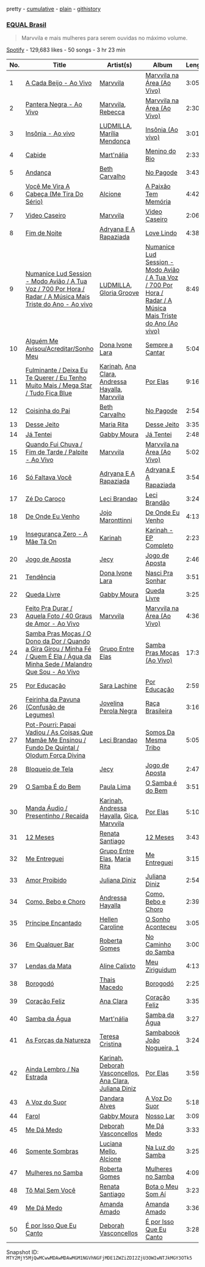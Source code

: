 pretty - [cumulative](/playlists/cumulative/37i9dQZF1DX8hUq3jyvfJh.md) - [plain](/playlists/plain/37i9dQZF1DX8hUq3jyvfJh) - [githistory](https://github.githistory.xyz/mackorone/spotify-playlist-archive/blob/main/playlists/plain/37i9dQZF1DX8hUq3jyvfJh)

### [EQUAL Brasil](https://open.spotify.com/playlist/37i9dQZF1DX8hUq3jyvfJh)

> Marvvila e mais mulheres para serem ouvidas no máximo volume.

[Spotify](https://open.spotify.com/user/spotify) - 129,683 likes - 50 songs - 3 hr 23 min

| No. | Title | Artist(s) | Album | Length |
|---|---|---|---|---|
| 1 | [A Cada Beijo \- Ao Vivo](https://open.spotify.com/track/7wLSaPBFitTXXvEJuH2XYE) | [Marvvila](https://open.spotify.com/artist/0pC5o5Jo4P8uNn2SSNmpXz) | [Marvvila na Área \(Ao Vivo\)](https://open.spotify.com/album/2g4R36g4rMzR8ST2xLQu39) | 3:05 |
| 2 | [Pantera Negra \- Ao Vivo](https://open.spotify.com/track/6gfaVnV9igJIfdUx3jj3B7) | [Marvvila](https://open.spotify.com/artist/0pC5o5Jo4P8uNn2SSNmpXz), [Rebecca](https://open.spotify.com/artist/6X3VQq0KZ3hFAMa5aJG2Za) | [Marvvila na Área \(Ao Vivo\)](https://open.spotify.com/album/2g4R36g4rMzR8ST2xLQu39) | 2:30 |
| 3 | [Insônia \- Ao vivo](https://open.spotify.com/track/4SGixaEhdRjeZ4PTgavkzF) | [LUDMILLA](https://open.spotify.com/artist/3CDoRporvSjdzTrm99a3gi), [Marília Mendonça](https://open.spotify.com/artist/1yR65psqiazQpeM79CcGh8) | [Insônia \(Ao vivo\)](https://open.spotify.com/album/1AbDFvSVfPK95Tpkb5d1F9) | 3:01 |
| 4 | [Cabide](https://open.spotify.com/track/6Uhnj8W9qflWLavYUfHkPJ) | [Mart'nália](https://open.spotify.com/artist/4EUuQxMNowMUEs5gu4BzBX) | [Menino do Rio](https://open.spotify.com/album/48katkMd5Hkb14rUEgo0YO) | 2:33 |
| 5 | [Andança](https://open.spotify.com/track/2XCF9zbOTpv4VfuQxahluA) | [Beth Carvalho](https://open.spotify.com/artist/56TkPi7rpmU8jTpkcK7FY3) | [No Pagode](https://open.spotify.com/album/2uBX8Y56Tud8On8rnShgZV) | 3:43 |
| 6 | [Você Me Vira A Cabeça \(Me Tira Do Sério\)](https://open.spotify.com/track/4RGRfGjhTxsCkLaHFF90Bq) | [Alcione](https://open.spotify.com/artist/0hPar6ePAELiu9rYMdvMEo) | [A Paixão Tem Memória](https://open.spotify.com/album/0RHOy2yMiGSIctpV7ediQl) | 4:42 |
| 7 | [Video Caseiro](https://open.spotify.com/track/3hB1WZbng6mDmFnGt7EUYC) | [Marvvila](https://open.spotify.com/artist/0pC5o5Jo4P8uNn2SSNmpXz) | [Video Caseiro](https://open.spotify.com/album/74eq2PIoEW59ZhxEQ2CBry) | 2:06 |
| 8 | [Fim de Noite](https://open.spotify.com/track/5DJNvfIFtPbGZNn0voXdl4) | [Adryana E A Rapaziada](https://open.spotify.com/artist/00ep8cgSCWpbduJ1URTq4f) | [Love Lindo](https://open.spotify.com/album/6oCAtHpfexLR63mGjE67M5) | 4:38 |
| 9 | [Numanice Lud Session \- Modo Avião / A Tua Voz / 700 Por Hora / Radar / A Música Mais Triste do Ano \- Ao vivo](https://open.spotify.com/track/3hXCANK2ys6D2HZE3kuDfz) | [LUDMILLA](https://open.spotify.com/artist/3CDoRporvSjdzTrm99a3gi), [Gloria Groove](https://open.spotify.com/artist/7rXMvXRnWHaSwnVvPeUUfw) | [Numanice Lud Session \- Modo Avião / A Tua Voz / 700 Por Hora / Radar / A Música Mais Triste do Ano \(Ao vivo\)](https://open.spotify.com/album/2HKlCAIctOxLg9KCvtX4Yu) | 8:49 |
| 10 | [Alguém Me Avisou/Acreditar/Sonho Meu](https://open.spotify.com/track/6YJIXLfsDa9sR5iTmlCkoX) | [Dona Ivone Lara](https://open.spotify.com/artist/6Q1U3z1hge970f3QhrPKcW) | [Sempre a Cantar](https://open.spotify.com/album/1HyCOfJKZJ2uQqQfenUaGO) | 5:04 |
| 11 | [Fulminante / Deixa Eu Te Querer / Eu Tenho Muito Mais / Mega Star / Tudo Fica Blue](https://open.spotify.com/track/2vwKr945eAMd8SmuWEfTvj) | [Karinah](https://open.spotify.com/artist/2fmAUYDODPfZav0wlyGnNb), [Ana Clara](https://open.spotify.com/artist/0TtPqZpxJ9ui2gTjwgTOsr), [Andressa Hayalla](https://open.spotify.com/artist/0RqGSqWkrRo4l1mrqi78ml), [Marvvila](https://open.spotify.com/artist/0pC5o5Jo4P8uNn2SSNmpXz) | [Por Elas](https://open.spotify.com/album/2eUtuvJIhYIYIRRGvDscfm) | 9:16 |
| 12 | [Coisinha do Pai](https://open.spotify.com/track/0QSFBx4LlChEpPlzPLChNJ) | [Beth Carvalho](https://open.spotify.com/artist/56TkPi7rpmU8jTpkcK7FY3) | [No Pagode](https://open.spotify.com/album/2uBX8Y56Tud8On8rnShgZV) | 2:54 |
| 13 | [Desse Jeito](https://open.spotify.com/track/7Gr4jhJ1wJ1z4jaax3G2gp) | [Maria Rita](https://open.spotify.com/artist/1C8UBSZs5rOPfxuxTMS6OI) | [Desse Jeito](https://open.spotify.com/album/5vTAwzNFPDnU2F1UmWQdXE) | 3:35 |
| 14 | [Já Tentei](https://open.spotify.com/track/4sdRp34oxkwDS93FO5ylnZ) | [Gabby Moura](https://open.spotify.com/artist/7AToPxUvnpmlUQckUA2LyK) | [Já Tentei](https://open.spotify.com/album/1vdeKE81EdUuwmlr9eYuNy) | 2:48 |
| 15 | [Quando Fui Chuva / Fim de Tarde / Palpite \- Ao Vivo](https://open.spotify.com/track/7L8el2whAetFXY6Zs2dph2) | [Marvvila](https://open.spotify.com/artist/0pC5o5Jo4P8uNn2SSNmpXz) | [Marvvila na Área \(Ao Vivo\)](https://open.spotify.com/album/2g4R36g4rMzR8ST2xLQu39) | 5:02 |
| 16 | [Só Faltava Você](https://open.spotify.com/track/3psECZoLnmidiY8nuVbkGV) | [Adryana E A Rapaziada](https://open.spotify.com/artist/00ep8cgSCWpbduJ1URTq4f) | [Adryana E A Rapaziada](https://open.spotify.com/album/3XW1vHPMVT5uhibMEr6sKI) | 3:54 |
| 17 | [Zé Do Caroço](https://open.spotify.com/track/1h7XWoJkUP6dk89XYBoaaZ) | [Leci Brandao](https://open.spotify.com/artist/5iiQvuDCnlXoK8iAhydW0u) | [Leci Brandão](https://open.spotify.com/album/4AnfgQ4FOryX8qy0w1xzm6) | 3:24 |
| 18 | [De Onde Eu Venho](https://open.spotify.com/track/5lB9tRMWNPDSAvvcWCfuP2) | [Jojo Maronttinni](https://open.spotify.com/artist/6bGwi8TG7T8Vcp415XooE5) | [De Onde Eu Venho](https://open.spotify.com/album/1AeaL5VuVyBVFYbtMIVKx8) | 4:13 |
| 19 | [Insegurança Zero \- A Mãe Tá On](https://open.spotify.com/track/0RXM4Hf0dQqN4Nei6kZyeb) | [Karinah](https://open.spotify.com/artist/2fmAUYDODPfZav0wlyGnNb) | [Karinah \- EP Completo](https://open.spotify.com/album/59ifGPTZEygDroWdVlyjpY) | 2:23 |
| 20 | [Jogo de Aposta](https://open.spotify.com/track/3dGZE3ALCdLynbwJQ05fKy) | [Jecy](https://open.spotify.com/artist/10RqlMm59EFKFeUc9LA1Uv) | [Jogo de Aposta](https://open.spotify.com/album/5ZPL8STC4NCBb7ms7vyJL0) | 2:46 |
| 21 | [Tendência](https://open.spotify.com/track/4SaKd5ZIIF4X8yIbcacF5E) | [Dona Ivone Lara](https://open.spotify.com/artist/6Q1U3z1hge970f3QhrPKcW) | [Nasci Pra Sonhar](https://open.spotify.com/album/01zbo1QdyYqUFb9nB9841a) | 3:51 |
| 22 | [Queda Livre](https://open.spotify.com/track/5wLOJe5YV4QSUHNVqzUXLe) | [Gabby Moura](https://open.spotify.com/artist/7AToPxUvnpmlUQckUA2LyK) | [Queda Livre](https://open.spotify.com/album/7fRdi8fYU5RlYtpq2e7z5Z) | 3:25 |
| 23 | [Feito Pra Durar / Aquela Foto / 40 Graus de Amor \- Ao Vivo](https://open.spotify.com/track/1uiznImEj3P3ETamw5XuQW) | [Marvvila](https://open.spotify.com/artist/0pC5o5Jo4P8uNn2SSNmpXz) | [Marvvila na Área \(Ao Vivo\)](https://open.spotify.com/album/2g4R36g4rMzR8ST2xLQu39) | 4:36 |
| 24 | [Samba Pras Moças / O Dono da Dor / Quando a Gira Girou / Minha Fé / Quem É Ela / Água da Minha Sede / Malandro Que Sou \- Ao Vivo](https://open.spotify.com/track/4gdVxwLqWBbVSVtr1GKyZa) | [Grupo Entre Elas](https://open.spotify.com/artist/1uf5VoVElqaxoJ4dZ7EC9X) | [Samba Pras Moças \(Ao Vivo\)](https://open.spotify.com/album/5kaxmvzfGTuyJVY384066S) | 17:38 |
| 25 | [Por Educação](https://open.spotify.com/track/4qJ0eu8F8ejjUADFnSZP2p) | [Sara Lachine](https://open.spotify.com/artist/2nApUfqw3hOMna07BH4wLx) | [Por Educação](https://open.spotify.com/album/1mrtOQ3Ar4nu0Q9t7J0cIf) | 2:59 |
| 26 | [Feirinha da Pavuna \(Confusão de Legumes\)](https://open.spotify.com/track/1WVwzE16WxGYVydJSUhWq6) | [Jovelina Perola Negra](https://open.spotify.com/artist/7AicXtLi5qHsZLArE6V9EP) | [Raça Brasileira](https://open.spotify.com/album/5PlGggcEBWwnyYSmhIKHbc) | 3:16 |
| 27 | [Pot\-Pourri: Papai Vadiou / As Coisas Que Mamãe Me Ensinou / Fundo De Quintal / Olodum Força Divina](https://open.spotify.com/track/072JReybalIBM7sUBT690l) | [Leci Brandao](https://open.spotify.com/artist/5iiQvuDCnlXoK8iAhydW0u) | [Somos Da Mesma Tribo](https://open.spotify.com/album/66LpSnwVfWhA4qVA0MevWM) | 5:05 |
| 28 | [Bloqueio de Tela](https://open.spotify.com/track/3Beaf8iLraVecf8GVI5vOI) | [Jecy](https://open.spotify.com/artist/10RqlMm59EFKFeUc9LA1Uv) | [Jogo de Aposta](https://open.spotify.com/album/3MlzpBy2aEJuIb0YEbGfpJ) | 2:47 |
| 29 | [O Samba É do Bem](https://open.spotify.com/track/5jzVkh7b9Kp2o9B3YaoH8m) | [Paula Lima](https://open.spotify.com/artist/5oE0wKd9rFGBMQTNF1CTZW) | [O Samba é do Bem](https://open.spotify.com/album/7rqSSQkco8FVUpH8pQMpdC) | 3:51 |
| 30 | [Manda Áudio / Presentinho / Recaída](https://open.spotify.com/track/2hGjMSHnzloQGpZWEsIEAM) | [Karinah](https://open.spotify.com/artist/2fmAUYDODPfZav0wlyGnNb), [Andressa Hayalla](https://open.spotify.com/artist/0RqGSqWkrRo4l1mrqi78ml), [Gica](https://open.spotify.com/artist/7IJg3wMcpenY5IFnflOcaV), [Marvvila](https://open.spotify.com/artist/0pC5o5Jo4P8uNn2SSNmpXz) | [Por Elas](https://open.spotify.com/album/2eUtuvJIhYIYIRRGvDscfm) | 5:10 |
| 31 | [12 Meses](https://open.spotify.com/track/1MmLpsjCjRzf3trKPs04Tz) | [Renata Santiago](https://open.spotify.com/artist/350CZjxmwYrv1sTR2sdsDW) | [12 Meses](https://open.spotify.com/album/6YjDqcu2zMtpi0SM12eWKJ) | 3:43 |
| 32 | [Me Entreguei](https://open.spotify.com/track/2nHhoThdclYZkM19ClLB82) | [Grupo Entre Elas](https://open.spotify.com/artist/1uf5VoVElqaxoJ4dZ7EC9X), [Maria Rita](https://open.spotify.com/artist/1C8UBSZs5rOPfxuxTMS6OI) | [Me Entreguei](https://open.spotify.com/album/33yVVBMxiKZqw5ngQLgDod) | 3:15 |
| 33 | [Amor Proibido](https://open.spotify.com/track/01rGGw86EzpKjGAqc6HsQy) | [Juliana Diniz](https://open.spotify.com/artist/51ksBr5oEDy7fgPfFXfWGv) | [Juliana Diniz](https://open.spotify.com/album/28eLOTtpuAKGQ2bjV3gEQM) | 2:54 |
| 34 | [Como, Bebo e Choro](https://open.spotify.com/track/5FKEGrjxYdvjOuuHuJeC2I) | [Andressa Hayalla](https://open.spotify.com/artist/0RqGSqWkrRo4l1mrqi78ml) | [Como, Bebo e Choro](https://open.spotify.com/album/5GXaiUNlMbN0SApW3ow4zm) | 2:39 |
| 35 | [Príncipe Encantado](https://open.spotify.com/track/6mgPf1zvEz6UcL9eo9PstI) | [Hellen Caroline](https://open.spotify.com/artist/6sf7SuzRBzEQDFbmY2WarY) | [O Sonho Aconteceu](https://open.spotify.com/album/4IN34wxrPexRDjcqZQRXO7) | 3:05 |
| 36 | [Em Qualquer Bar](https://open.spotify.com/track/5yJZDFjQwQaMhu5gx3jM6U) | [Roberta Gomes](https://open.spotify.com/artist/5V9zPUr8RgHZ8mxPKdKLB8) | [No Caminho do Samba](https://open.spotify.com/album/4rutwqoQJ5eFvjrQjf89NZ) | 3:00 |
| 37 | [Lendas da Mata](https://open.spotify.com/track/71KOuSHRC1SkJcyowkPpwL) | [Aline Calixto](https://open.spotify.com/artist/3CtqQGt0S8sDVhei9MutSq) | [Meu Ziriguidum](https://open.spotify.com/album/4HdK1Z4HoPq5P9X22KfZMC) | 4:13 |
| 38 | [Borogodó](https://open.spotify.com/track/1vUqGSFImnNbn9fO8QM1Ko) | [Thais Macedo](https://open.spotify.com/artist/6UwezAoo5IVh7Ned3j5eVP) | [Borogodó](https://open.spotify.com/album/09JKwgaoBrDdHB0wVrtmNw) | 2:25 |
| 39 | [Coração Feliz](https://open.spotify.com/track/5kvKirirqnrvVYAw05c4sB) | [Ana Clara](https://open.spotify.com/artist/0TtPqZpxJ9ui2gTjwgTOsr) | [Coração Feliz](https://open.spotify.com/album/13mnyffcsXSsQSOnsa6UNv) | 3:35 |
| 40 | [Samba da Água](https://open.spotify.com/track/6EpuTrsCUuVpP0qPqEpcfl) | [Mart'nália](https://open.spotify.com/artist/4EUuQxMNowMUEs5gu4BzBX) | [Samba da Água](https://open.spotify.com/album/7r4ie5WYlp0QgTp5ABHUQj) | 3:27 |
| 41 | [As Forças da Natureza](https://open.spotify.com/track/1BsODykGZ6HPqitFa5Gzh2) | [Teresa Cristina](https://open.spotify.com/artist/2j5unrF80yCu3AF8MPE2VE) | [Sambabook João Nogueira, 1](https://open.spotify.com/album/1umdScdFpe3iYjKTddPRlb) | 3:24 |
| 42 | [Ainda Lembro / Na Estrada](https://open.spotify.com/track/0QzEYQDDbWiRbYoEhICISp) | [Karinah](https://open.spotify.com/artist/2fmAUYDODPfZav0wlyGnNb), [Deborah Vasconcellos](https://open.spotify.com/artist/3BOl8wZTxAxIto7R58oGwe), [Ana Clara](https://open.spotify.com/artist/0TtPqZpxJ9ui2gTjwgTOsr), [Juliana Diniz](https://open.spotify.com/artist/51ksBr5oEDy7fgPfFXfWGv) | [Por Elas](https://open.spotify.com/album/2eUtuvJIhYIYIRRGvDscfm) | 3:59 |
| 43 | [A Voz do Suor](https://open.spotify.com/track/5k4HC6ZZcRkrJG1dpjgpYM) | [Dandara Alves](https://open.spotify.com/artist/2BOE27SmzSG8Sd5MtoqoAc) | [A Voz Do Suor](https://open.spotify.com/album/7eAFxNUjqxhqki5Pz5Zgvn) | 5:18 |
| 44 | [Farol](https://open.spotify.com/track/3pEImjcVgLqkvdbx4SdUBF) | [Gabby Moura](https://open.spotify.com/artist/7AToPxUvnpmlUQckUA2LyK) | [Nosso Lar](https://open.spotify.com/album/5PMug3ykgU4deQQo2dkmXk) | 3:09 |
| 45 | [Me Dá Medo](https://open.spotify.com/track/745KCv0RNKmBJw2nNG1J8v) | [Deborah Vasconcellos](https://open.spotify.com/artist/3BOl8wZTxAxIto7R58oGwe) | [Me Dá Medo](https://open.spotify.com/album/1QFKknV6C5szoTgvAMulPS) | 3:33 |
| 46 | [Somente Sombras](https://open.spotify.com/track/1AWFJAbgj4FeoiUJuZxIOA) | [Luciana Mello](https://open.spotify.com/artist/0rzVUhvOIVNUbY6uKCpGfb), [Alcione](https://open.spotify.com/artist/0hPar6ePAELiu9rYMdvMEo) | [Na Luz do Samba](https://open.spotify.com/album/4kwIebMAYuCJ9bVTuoU5kX) | 3:25 |
| 47 | [Mulheres no Samba](https://open.spotify.com/track/5EQEo7xqqUi2ZJki184E7J) | [Roberta Gomes](https://open.spotify.com/artist/5V9zPUr8RgHZ8mxPKdKLB8) | [Mulheres no Samba](https://open.spotify.com/album/4puIpGKncZSJOXSigLPuGU) | 4:09 |
| 48 | [Tô Mal Sem Você](https://open.spotify.com/track/6j5VBA1pU8HC152bizUTmT) | [Renata Santiago](https://open.spotify.com/artist/350CZjxmwYrv1sTR2sdsDW) | [Bota o Meu Som Aí](https://open.spotify.com/album/5bdTS6JVvkksNHmRimJEfV) | 3:23 |
| 49 | [Me Dá Medo](https://open.spotify.com/track/5auanW6AqfUOcb0m3Jp3mQ) | [Amanda Amado](https://open.spotify.com/artist/5XxWSpbD4LTTKYnKxJVZPD) | [Amanda Amado](https://open.spotify.com/album/6R9hyoV5cGMA17yxlHFVWD) | 3:36 |
| 50 | [É por Isso Que Eu Canto](https://open.spotify.com/track/3Rg8RMrxV4af6FrEtrGTF3) | [Deborah Vasconcellos](https://open.spotify.com/artist/3BOl8wZTxAxIto7R58oGwe) | [É por Isso Que Eu Canto](https://open.spotify.com/album/1UisqGFhgIvZeKIy0dcRnC) | 3:28 |

Snapshot ID: `MTY2MjY5MjQwMCwwMDAwMDAwMGM1NGVhNGFjMDE1ZWZiZDI2ZjU3OWIwNTJkMGY3OTk5`
